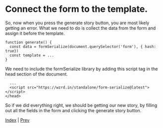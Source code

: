 # Connect the form to the template.

So, now when you press the generate story button, you are most likely getting an
error. What we need to do is collect the data from the form and assign it before
the template.

```
function generate() {
  const data = formSerialize(document.querySelector('form'), { hash: true})
  const template = ...
}
```

We need to include the formSerialize library by adding this script tag in
the head section of the document.

```
  ...
  <script src="https://wzrd.in/standalone/form-serialize@latest"></script>
</head>
```

So if we did everything right, we should be getting our new story, by filling
out all the fields in the form and clicking the generate story button.

[Index](.) | [Prev](2)
